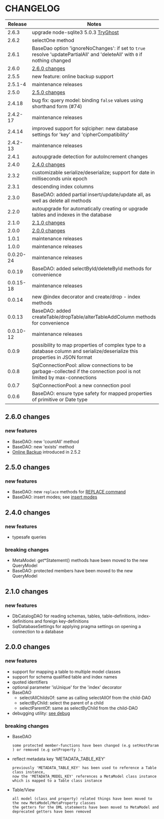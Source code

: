 # CHANGELOG

| Release   | Notes                                                                                                                       |
| --------- | --------------------------------------------------------------------------------------------------------------------------- |
| 2.6.3     | upgrade node-sqlite3 5.0.3 [TryGhost](https://github.com/TryGhost/node-sqlite3)                                             |
| 2.6.2     | selectOne method                                                                                                            |
| 2.6.1     | BaseDao option 'ignoreNoChanges': if set to `true` resolve 'updatePartialAll' and 'deleteAll' with `0` if nothing changed   |
| 2.6.0     | [2.6.0 changes](#260-changes)                                                                                               |
| 2.5.5     | new feature: online backup support                                                                                          |
| 2.5.1-4   | maintenance releases                                                                                                        |
| 2.5.0     | [2.5.0 changes](#250-changes)                                                                                               |
| 2.4.18    | bug fix: query model: binding `false` values using shorthand form (#74)                                                     |
| 2.4.2-17  | maintenance releases                                                                                                        |
| 2.4.14    | improved support for sqlcipher: new database settings for 'key' and 'cipherCompatibility'                                   |
| 2.4.2-13  | maintenance releases                                                                                                        |
| 2.4.1     | autoupgrade detection for autoIncrement changes                                                                             |
| 2.4.0     | [2.4.0 changes](#240-changes)                                                                                               |
| 2.3.2     | customizable serialize/deserialize; support for date in milliseconds unix epoch                                             |
| 2.3.1     | descending index columns                                                                                                    |
| 2.3.0     | BaseDAO: added partial insert/update/update all, as well as delete all methods                                              |
| 2.2.0     | autoupgrade for automatically creating or upgrade tables and indexes in the database                                        |
| 2.1.0     | [2.1.0 changes](#210-changes)                                                                                               |
| 2.0.0     | [2.0.0 changes](#200-changes)                                                                                               |
| 1.0.1     | maintenance releases                                                                                                        |
| 1.0.0     | maintenance releases                                                                                                        |
| 0.0.20-24 | maintenance releases                                                                                                        |
| 0.0.19    | BaseDAO: added selectById/deleteById methods for convenience                                                                |
| 0.0.15-18 | maintenance releases                                                                                                        |
| 0.0.14    | new @index decorator and create/drop - index methods                                                                        |
| 0.0.13    | BaseDAO: added createTable/dropTable/alterTableAddColumn methods for convenience                                            |
| 0.0.10-12 | maintenance releases                                                                                                        |
| 0.0.9     | possibility to map properties of complex type to a database column and serialize/deserialize this properties in JSON format |
| 0.0.8     | SqlConnectionPool: allow connections to be garbage-collected if the connection pool is not limited by max-connections       |
| 0.0.7     | SqlConnectionPool: a new connection pool                                                                                    |
| 0.0.6     | BaseDAO: ensure type safety for mapped properties of primitive or Date type                                                 |

## 2.6.0 changes

### new features

- BaseDAO: new 'countAll' method
- BaseDAO: new 'exists' method
- [Online Backup](./README.md#online-backup) introduced in 2.5.2

## 2.5.0 changes

### new features

- BaseDAO: new `replace` methods for [REPLACE command](https://www.sqlite.org/lang_replace.html)
- BaseDAO: insert modes; see [insert modes](./README.md#basedao-insert-modes)

## 2.4.0 changes

### new features

- typesafe queries

### breaking changes

- MetaModel: get\*Statement() methods have been moved to the new QueryModel
- BaseDAO: protected members have been moved to the new QueryModel

## 2.1.0 changes

### new features

- DbCatalogDAO for reading schemas, tables, table-definitions, index-definitions and foreign key-definitions
- SqlDatabaseSettings for applying pragma settings on opening a connection to a database

## 2.0.0 changes

### new features

- support for mapping a table to multiple model classes
- support for schema qualified table and index names
- quoted identifiers
- optional parameter 'isUnique' for the 'index' decorator
- BaseDAO
  - selectAllChildsOf: same as calling selectAllOf from the child-DAO
  - selectByChild: select the parent of a child
  - selectParentOf: same as selectByChild from the child-DAO
- debugging utility: [see debug](https://www.npmjs.com/package/debug)

### breaking changes

- BaseDAO

      some protected member-functions have been changed (e.g setHostParam ) or removed (e.g setProperty ).

- reflect metadata key 'METADATA_TABLE_KEY'

      previously 'METADATA_TABLE_KEY' has been used to reference a Table class instance,
      now the 'METADATA_MODEL_KEY' references a MetaModel class instance which is mapped to a Table class instance

- Table/View

      all model (class and property) related things have been moved to the new MetaModel/MetaProperty classes
      the getters for the DML statements have been moved to MetaModel and deprecated getters have been removed
